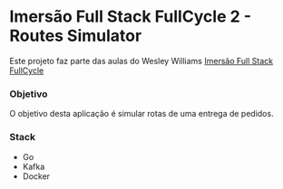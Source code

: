 # Imersão Full Stack FullCycle 2 - Routes Simulator

Este projeto faz parte das aulas do Wesley Williams [Imersão Full Stack FullCycle](https://imersao.fullcycle.com.br/)

### Objetivo

O objetivo desta aplicação é simular rotas de uma entrega de pedidos.

### Stack

- Go
- Kafka
- Docker
